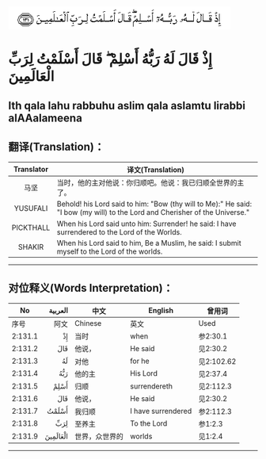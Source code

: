 ![002:131](images/002_131.gif)

#   إِذْ قَالَ لَهُ رَبُّهُ أَسْلِمْ ۖ قَالَ أَسْلَمْتُ لِرَبِّ الْعَالَمِينَ 

## Ith qala lahu rabbuhu aslim qala aslamtu lirabbi alAAalameena

## 翻译(Translation)：

| Translator | 译文(Translation)                                            |
| :--------: | ------------------------------------------------------------ |
|    马坚    | 当时，他的主对他说：你归顺吧。他说：我已归顺全世界的主了。   |
|  YUSUFALI  | Behold! his Lord said to him: "Bow (thy will to Me):" He said: "I bow (my will) to the Lord and Cherisher of the Universe." |
| PICKTHALL  | When his Lord said unto him: Surrender! he said: I have surrendered to the Lord of the Worlds. |
|   SHAKIR   | When his Lord said to him, Be a Muslim, he said: I submit myself to the Lord of the worlds. |

---

## 对位释义(Words Interpretation)：

| No      |  العربية | 中文           | English            | 曾用词     |
| ------- | -------: | -------------- | ------------------ | ---------- |
| 序号    |     阿文 | Chinese        | 英文               | Used       |
| 2:131.1 |       إِذْ | 当时           | when               | 参2:30.1   |
| 2:131.2 |      قَالَ | 他说，         | He said            | 见2:30.2   |
| 2:131.3 |       لَهُ | 对他           | for he             | 见2:102.62 |
| 2:131.4 |      رَبُّهُ | 他的主         | His Lord           | 见2:37.4   |
| 2:131.5 |     أَسْلِمْ | 归顺           | surrendereth       | 见2:112.3  |
| 2:131.6 |      قَالَ | 他说，         | He said            | 见2:30.2   |
| 2:131.7 |    أَسْلَمْتُ | 我归顺         | I have surrendered | 参2:112.3  |
| 2:131.8 |      لِرَبِّ | 至养主         | To the Lord        | 参1:2.3    |
| 2:131.9 | الْعَالَمِينَ | 世界，众世界的 | worlds             | 见1:2.4    |

---
